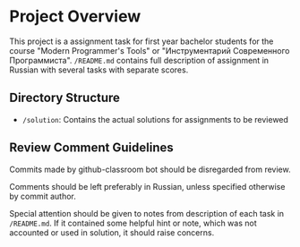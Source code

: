 # Project Overview

This project is a assignment task for first year bachelor students for the course "Modern Programmer's Tools" or "Инструментарий Современного Программиста".
`/README.md` contains full description of assignment in Russian with several tasks with separate scores.

## Directory Structure

- `/solution`: Contains the actual solutions for assignments to be reviewed

## Review Comment Guidelines

Commits made by github-classroom bot should be disregarded from review.

Comments should be left preferably in Russian, unless specified otherwise by commit author.

Special attention should be given to notes from description of each task in `/README.md`.
If it contained some helpful hint or note, which was not accounted or used in solution, it should raise concerns.
